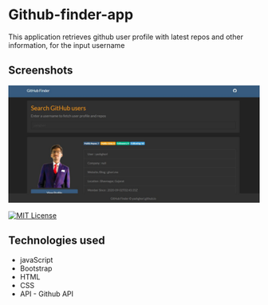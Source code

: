# Github-finder-app
This application retrieves github user profile with latest repos and other information, for the input username

## Screenshots
![alt tag](assets/githubfinder.jpg)

[![MIT License](https://img.shields.io/apm/l/atomic-design-ui.svg?style=round&color=44CC11)](https://github.com/yashghori/GitHubFinder/blob/master/LICENSE)

## Technologies used
- javaScript
- Bootstrap
- HTML
- CSS
- API - Github API


